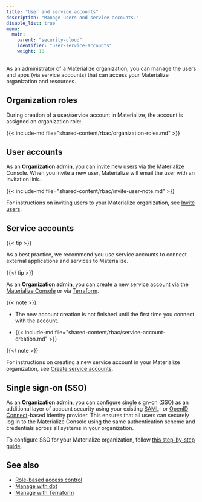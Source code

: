 ```yaml
---
title: "User and service accounts"
description: "Manage users and service accounts."
disable_list: true
menu:
  main:
    parent: "security-cloud"
    identifier: "user-service-accounts"
    weight: 10
---
```


As an administrator of a Materialize organization, you can manage the users and
apps (via service accounts) that can access your Materialize organization and
resources.

## Organization roles

During creation of a user/service account in Materialize, the account is
assigned an organization role:

{{< include-md file="shared-content/rbac/organization-roles.md" >}}

## User accounts

As an **Organization admin**, you can [invite new
users](./invite-users/) via the Materialize Console. When you invite a new user,
Materialize will email the user with an invitation link.

{{< include-md file="shared-content/rbac/invite-user-note.md" >}}

For instructions on inviting users to your Materialize organization, see [Invite
users](./invite-users/).

## Service accounts

{{< tip >}}

As a best practice, we recommend you use service accounts to connect external
applications and services to Materialize.

{{</ tip >}}

As an **Organization admin**, you can create a new service account via
the [Materialize Console](/console/) or via
[Terraform](/manage/terraform/).

{{< note >}}

- The new account creation is not finished until the first time you connect with
the account.

- {{< include-md file="shared-content/rbac/service-account-creation.md" >}}

{{</ note >}}

For instructions on creating a new service account in your Materialize
organization, see [Create service accounts](./create-service-accounts/).

## Single sign-on (SSO)

As an **Organization admin**, you can configure single sign-on (SSO) as
an additional layer of account security using your existing
[SAML](https://auth0.com/blog/how-saml-authentication-works/)- or [OpenID
Connect](https://auth0.com/intro-to-iam/what-is-openid-connect-oidc)-based
identity provider. This ensures that all users can securely log in to the
Materialize Console using the same authentication scheme and credentials across
all systems in your organization.

To configure SSO for your Materialize organization, follow [this step-by-step
guide](./sso/).

## See also

- [Role-based access control](/manage/access-control/)
- [Manage with dbt](/manage/dbt/)
- [Manage with Terraform](/manage/terraform/)
